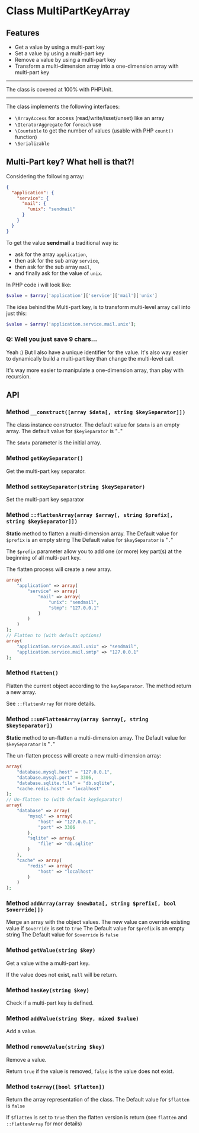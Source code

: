 Class MultiPartKeyArray
=======================


Features
--------

* Get a value by using a multi-part key
* Set a value by using a multi-part key
* Remove a value by using a multi-part key
* Transform a multi-dimension array into a one-dimension array with multi-part key

---

The class is covered at 100% with PHPUnit.

---

The class implements the following interfaces:
 - `\ArrayAccess` for access (read/write/isset/unset) like an array
 - `\IteratorAggregate` for `foreach` use
 - `\Countable` to get the number of values (usable with PHP `count()` function)
 - `\Serializable`


Multi-Part key? What hell is that?!
-----------------------------------

Considering the following array:
``` json
{
  "application": {
    "service": {
      "mail": {
        "unix": "sendmail"
      }
    }
  }
}
```
To get the value **sendmail** a traditional way is:

 - ask for the array `application`,
 - then ask for the sub array `service`,
 - then ask for the sub array `mail`,
 - and finally ask for the value of `unix`.

In PHP code i will look like:
``` php
$value = $array['application']['service']['mail']['unix']
```

The idea behind the Multi-part key, is to transform multi-level array call into just this:
``` php
$value = $array['application.service.mail.unix'];
```

### Q: Well you just save 9 chars...

Yeah :)
But I also have a unique identifier for the value.
It's also way easier to dynamically build a multi-part key than change the multi-level call.

It's way more easier to manipulate a one-dimension array, than play with recursion.


API
---

### Method `__construct([array $data[, string $keySeparator]])`

The class instance constructor.
The default value for `$data` is an empty array.
The default value for `$keySeparator` is "`.`"

The `$data` parameter is the initial array.

### Method `getKeySeparator()`

Get the multi-part key separator.

### Method `setKeySeparator(string $keySeparator)`

Set the multi-part key separator

### Method `::flattenArray(array $array[, string $prefix[, string $keySeparator]])`

**Static** method to flatten a multi-dimension array.
The Default value for `$prefix` is an empty string
The Default value for `$keySeparator` is "`.`"

The `$prefix` parameter allow you to add one (or more) key part(s) at the beginning of all multi-part key.

The flatten process will create a new array.
``` php
array(
    "application" => array(
        "service" => array(
            "mail" => array(
                "unix": "sendmail",
                "stmp": "127.0.0.1"
            )
        )
    )
);
// Flatten to (with default options)
array(
    "application.service.mail.unix" => "sendmail",
    "application.service.mail.smtp" => "127.0.0.1"
);
```

### Method `flatten()`

Flatten the current object according to the `keySeparator`.
The method return a new array.

See `::flattenArray` for more details.

### Method `::unFlattenArray(array $array[, string $keySeparator])`

**Static** method to un-flatten a multi-dimension array.
The Default value for `$keySeparator` is "`.`"

The un-flatten process will create a new multi-dimension array:
``` php
array(
    "database.mysql.host" = "127.0.0.1",
    "database.mysql.port" = 3306,
    "database.sqlite.file" = "db.sqlite",
    "cache.redis.host" = "localhost"
);
// Un-flatten to (with default keySeparator)
array(
    "database" => array(
        "mysql" => array(
            "host" => "127.0.0.1",
            "port" => 3306
        ),
        "sqlite" => array(
            "file" => "db.sqlite"
        )
    ),
    "cache" => array(
        "redis" => array(
            "host" => "localhost"
        )
    )
);
```

### Method `addArray(array $newData[, string $prefix[, bool $override]])`

Merge an array with the object values. The new value can override existing value if `$override` is set to `true`
The Default value for `$prefix` is an empty string
The Default value for `$override` is `false`

### Method `getValue(string $key)`

Get a value withe a multi-part key.

If the value does not exist, `null` will be return.

### Method `hasKey(string $key)`

Check if a multi-part key is defined.

### Method `addValue(string $key, mixed $value)`

Add a value.

### Method `removeValue(string $key)`

Remove a value.

Return `true` if the value is removed, `false` is the value does not exist.

### Method `toArray([bool $flatten])`

Return the array representation of the class.
The Default value for `$flatten` is `false`

If `$flatten` is set to `true` then the flatten version is return (see `flatten` and `::flattenArray` for mor details)